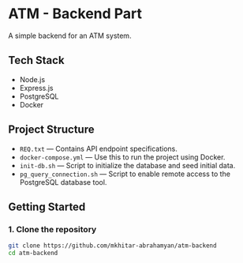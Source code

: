 # ATM - Backend Part

A simple backend for an ATM system.

## Tech Stack

- Node.js
- Express.js
- PostgreSQL
- Docker

## Project Structure

- `REQ.txt` — Contains API endpoint specifications.
- `docker-compose.yml` — Use this to run the project using Docker.
- `init-db.sh` — Script to initialize the database and seed initial data.
- `pg_query_connection.sh` — Script to enable remote access to the PostgreSQL database tool.

## Getting Started

### 1. Clone the repository

```bash
git clone https://github.com/mkhitar-abrahamyan/atm-backend
cd atm-backend
